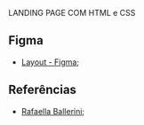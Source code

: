 LANDING PAGE COM HTML e CSS

## Figma

- [Layout - Figma](https://www.figma.com/file/sWnDDCzvRrfES7Zk9qHJHG/LANDING-PAGE?node-id=2%3A2);

## Referências

- [Rafaella Ballerini](https://www.youtube.com/watch?v=llF6vD-RljE);


